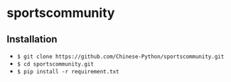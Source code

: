 sportscommunity
======



Installation
---

* `$ git clone https://github.com/Chinese-Python/sportscommunity.git`
* `$ cd sportscommunity.git`
* `$ pip install -r requirement.txt`

